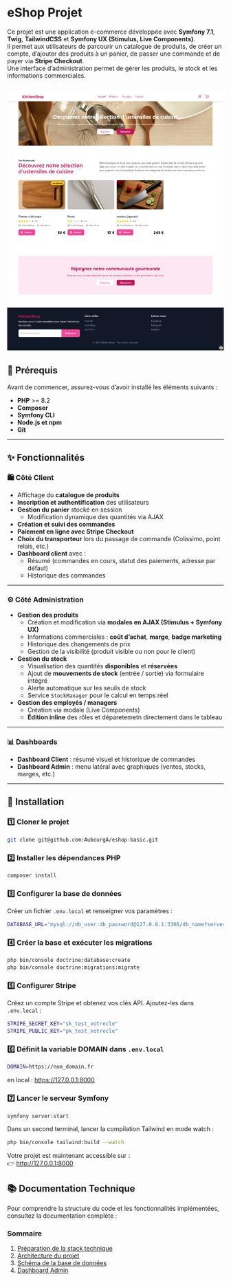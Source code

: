 # eShop Projet  

Ce projet est une application e-commerce développée avec **Symfony 7.1**, **Twig**, **TailwindCSS** et **Symfony UX (Stimulus, Live Components)**.  
Il permet aux utilisateurs de parcourir un catalogue de produits, de créer un compte, d’ajouter des produits à un panier, de passer une commande et de payer via **Stripe Checkout**.  
Une interface d’administration permet de gérer les produits, le stock et les informations commerciales.  

![Présentation de la page d'accueil](doc/images/homePage.png)
---

## 📌 Prérequis  

Avant de commencer, assurez-vous d’avoir installé les éléments suivants :  

- **PHP** >= 8.2  
- **Composer**  
- **Symfony CLI**  
- **Node.js et npm**  
- **Git**  

---

## ✨ Fonctionnalités  

### 🛍️ Côté Client  
- Affichage du **catalogue de produits**  
- **Inscription et authentification** des utilisateurs  
- **Gestion du panier** stocké en session  
  - Modification dynamique des quantités via AJAX  
- **Création et suivi des commandes**  
- **Paiement en ligne avec Stripe Checkout**  
- **Choix du transporteur** lors du passage de commande (Colissimo, point relais, etc.)  
- **Dashboard client** avec :  
  - Résumé (commandes en cours, statut des paiements, adresse par défaut)  
  - Historique des commandes  

---

### ⚙️ Côté Administration  
- **Gestion des produits**  
  - Création et modification via **modales en AJAX (Stimulus + Symfony UX)**  
  - Informations commerciales : **coût d’achat**, **marge**, **badge marketing**  
  - Historique des changements de prix  
  - Gestion de la visibilité (produit visible ou non pour le client)  
- **Gestion du stock**  
  - Visualisation des quantités **disponibles** et **réservées**  
  - Ajout de **mouvements de stock** (entrée / sortie) via formulaire intégré  
  - Alerte automatique sur les seuils de stock  
  - Service `StockManager` pour le calcul en temps réel  
- **Gestion des employés / managers**  
  - Création via modale (Live Components)  
  - **Édition inline** des rôles et déparetemetn directement dans le tableau  

---

### 📊 Dashboards  
- **Dashboard Client** : résumé visuel et historique de commandes  
- **Dashboard Admin** : menu latéral avec graphiques (ventes, stocks, marges, etc.)  

---

## 🚀 Installation  

### 1️⃣ Cloner le projet  
```sh
git clone git@github.com:AubourgA/eshop-basic.git
```

### 2️⃣ Installer les dépendances PHP  
```sh
composer install
```

### 3️⃣ Configurer la base de données  
Créer un fichier `.env.local` et renseigner vos paramètres :  

```sh
DATABASE_URL="mysql://db_user:db_password@127.0.0.1:3306/db_name?serverVersion=8.0"
```

### 4️⃣ Créer la base et exécuter les migrations  
```sh
php bin/console doctrine:database:create
php bin/console doctrine:migrations:migrate
```

### 5️⃣ Configurer Stripe  
Créez un compte Stripe et obtenez vos clés API. Ajoutez-les dans `.env.local` :  

```sh
STRIPE_SECRET_KEY="sk_test_votrecle"
STRIPE_PUBLIC_KEY="pk_test_votrecle"
```

### 6️⃣ Définit la variable DOMAIN dans `.env.local`

```sh
DOMAIN=https://nom_domain.fr
``` 
en local : https://127.0.0.1:8000

### 7️⃣ Lancer le serveur Symfony  
```sh
symfony server:start
```

Dans un second terminal, lancer la compilation Tailwind en mode watch :  
```sh
php bin/console tailwind:build --watch
```

Votre projet est maintenant accessible sur :  
👉 http://127.0.0.1:8000  


## 📚 Documentation Technique

Pour comprendre la structure du code et les fonctionnalités implémentées, consultez la documentation complète :  

### Sommaire
1. [Préparation de la stack technique](doc/documentation.md#1️⃣-préparation-de-la-stack-technique)
2. [Architecture du projet](doc/documentation.md#2️⃣-architecture-du-projet)
3. [Schéma de la base de données](doc/documentation.md#3️⃣-schéma-de-la-base-de-données)
4. [Dashboard Admin](doc/documentation.md#4️⃣-dashboard-admin)

